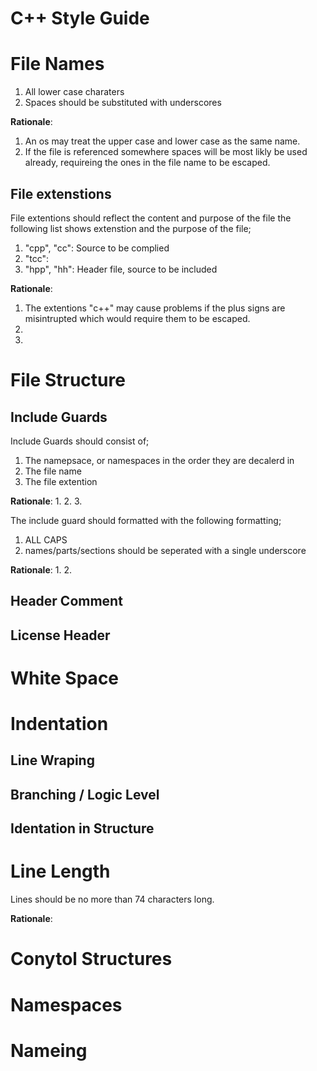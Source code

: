 C++ Style Guide
==========================================================================
File Names
==========================================================================
1. All lower case charaters
2. Spaces should be substituted with underscores

__Rationale__:
1. An os may treat the upper case and lower case as the same name.
2. If the file is referenced somewhere spaces will be most likly be used
already, requireing the ones in the file name to be escaped.

File extenstions
--------------------------------------------------------------------------
File extentions should reflect the content and purpose of the file the
following list shows extenstion and the purpose of the file;
1. "cpp", "cc": Source to be complied
2. "tcc":
3. "hpp", "hh": Header file, source to be included

__Rationale__:
1. The extentions "c++" may cause problems if the plus signs are
misintrupted which would require them to be escaped.
2.
3.

File Structure
==========================================================================
Include Guards
--------------------------------------------------------------------------
Include Guards should consist of;
1. The namepsace, or namespaces in the order they are decalerd in
2. The file name
3. The file extention

__Rationale__:
1. 
2. 
3. 

The include guard should formatted with the following formatting;
1. ALL CAPS
2. names/parts/sections should be seperated with a single underscore

__Rationale__:
1. 
2. 

Header Comment
--------------------------------------------------------------------------
License Header
--------------------------------------------------------------------------

White Space
==========================================================================

Indentation
==========================================================================
Line Wraping
--------------------------------------------------------------------------

Branching / Logic Level
--------------------------------------------------------------------------

Identation in Structure
--------------------------------------------------------------------------

Line Length
==========================================================================
Lines should be no more than 74 characters long.

__Rationale__:


Conytol Structures
==========================================================================

Namespaces
==========================================================================

Nameing
==========================================================================
